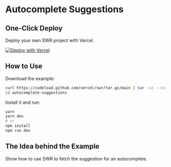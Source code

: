 # Autocomplete Suggestions

## One-Click Deploy

Deploy your own SWR project with Vercel.

[![Deploy with Vercel](https://vercel.com/button)](https://vercel.com/new/clone?s=https://github.com/vercel/swr/tree/main/examples/autocomplete-suggestions)

## How to Use

Download the example:

```bash
curl https://codeload.github.com/vercel/swr/tar.gz/main | tar -xz --strip=2 swr-main/examples/autocomplete-suggestions
cd autocomplete-suggestions
```

Install it and run:

```bash
yarn
yarn dev
# or
npm install
npm run dev
```

## The Idea behind the Example

Show how to use SWR to fetch the suggestion for an autocomplete.

